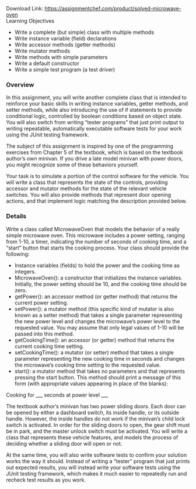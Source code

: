 Download Link: https://assignmentchef.com/product/solved-microwave-oven
<br>
<a id="user-content-learning-objectives" class="anchor" href="https://github.com/Grimlek/Course-Work/tree/master/Microwave%20Oven#learning-objectives" aria-hidden="true"></a>Learning Objectives

<ul>

 <li>Write a complete (but simple) class with multiple methods</li>

 <li>Write instance variable (field) declarations</li>

 <li>Write accessor methods (getter methods)</li>

 <li>Write mutator methods</li>

 <li>Write methods with simple parameters</li>

 <li>Write a default constructor</li>

 <li>Write a simple test program (a test driver)</li>

</ul>

<h3><a id="user-content-overview" class="anchor" href="https://github.com/Grimlek/Course-Work/tree/master/Microwave%20Oven#overview" aria-hidden="true"></a>Overview</h3>

In this assignment, you will write another complete class that is intended to reinforce your basic skills in writing instance variables, getter methods, and setter methods, while also introducing the use of if statements to provide conditional logic, controlled by boolean conditions based on object state. You will also switch from writing “tester programs” that just print output to writing repeatable, automatically executable software tests for your work using the JUnit testing framework.

The subject of this assignment is inspired by one of the programming exercises from Chapter 5 of the textbook, which is based on the textbook author’s own minivan. If you drive a late model minivan with power doors, you might recognize some of these behaviors yourself.

Your task is to simulate a portion of the control software for the vehicle. You will write a class that represents the state of the controls, providing accessor and mutator methods for the state of the relevant vehicle switches. You will also provide methods that represent door opening actions, and that implement logic matching the description provided below.

<h3><a id="user-content-details" class="anchor" href="https://github.com/Grimlek/Course-Work/tree/master/Microwave%20Oven#details" aria-hidden="true"></a>Details</h3>

Write a class called MicrowaveOven that models the behavior of a really simple microwave oven. This microwave includes a power setting, ranging from 1-10, a timer, indicating the number of seconds of cooking time, and a “start” button that starts the cooking process. Your class should provide the following:

<ul>

 <li>Instance variables (fields) to hold the power and the cooking time as integers.</li>

 <li>MicrowaveOven(): a constructor that initializes the instance variables. Initially, the power setting should be 10, and the cooking time should be zero.</li>

 <li>getPower(): an accessor method (or getter method) that returns the current power setting.</li>

 <li>setPower(): a mutator method (this specific kind of mutator is also known as a setter method) that takes a single parameter representing the new power level and changes the microwave’s power level to the requested value. You may assume that only legal values of 1-10 will be passed into this method.</li>

 <li>getCookingTime(): an accessor (or getter) method that returns the current cooking time setting.</li>

 <li>setCookingTime(): a mutator (or setter) method that takes a single parameter representing the new cooking time in seconds and changes the microwave’s cooking time setting to the requested value.</li>

 <li>start(): a mutator method that takes no parameters and that represents pressing the start button. This method should print a message of this form (with appropriate values appearing in place of the blanks):</li>

</ul>

Cooking for ___ seconds at power level ___

The textbook author’s minivan has two power sliding doors. Each door can be opened by either a dashboard switch, its inside handle, or its outside handle. However, the inside handles do not work if the minivan’s child lock switch is activated. In order for the sliding doors to open, the gear shift must be in park, and the master unlock switch must be activated. You will write a class that represents these vehicle features, and models the process of deciding whether a sliding door will open or not.

At the same time, you will also write software tests to confirm your solution works the way it should. Instead of writing a “tester” program that just prints out expected results, you will instead write your software tests using the JUnit testing framework, which makes it much easier to repeatedly run and recheck test results as you work.